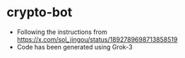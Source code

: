 # crypto-bot
* Following the instructions from https://x.com/sol_jingou/status/1892789698713858519
* Code has been generated using Grok-3
